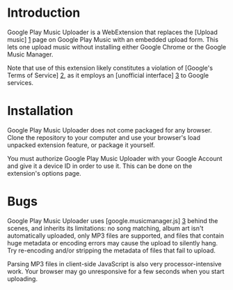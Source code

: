 # Introduction

Google Play Music Uploader is a WebExtension that replaces the [Upload
music] [1] page on Google Play Music with an embedded upload form.  This
lets one upload music without installing either Google Chrome or the
Google Music Manager.

Note that use of this extension likely constitutes a violation of
[Google's Terms of Service] [2], as it employs an [unofficial interface]
[3] to Google services.

# Installation

Google Play Music Uploader does not come packaged for any browser.
Clone the repository to your computer and use your browser's load
unpacked extension feature, or package it yourself.

You must authorize Google Play Music Uploader with your Google Account
and give it a device ID in order to use it.  This can be done on the
extension's options page.

# Bugs

Google Play Music Uploader uses [google.musicmanager.js] [3] behind the
scenes, and inherits its limitations: no song matching, album art isn't
automatically uploaded, only MP3 files are supported, and files that
contain huge metadata or encoding errors may cause the upload to
silently hang.  Try re-encoding and/or stripping the metadata of files
that fail to upload.

Parsing MP3 files in client-side JavaScript is also very
processor-intensive work.  Your browser may go unresponsive for a few
seconds when you start uploading.

[1]: https://play.google.com/music/listen#/manager
[2]: https://www.google.com/intl/en/policies/terms/
[3]: https://github.com/lxr/google.musicmanager.js
